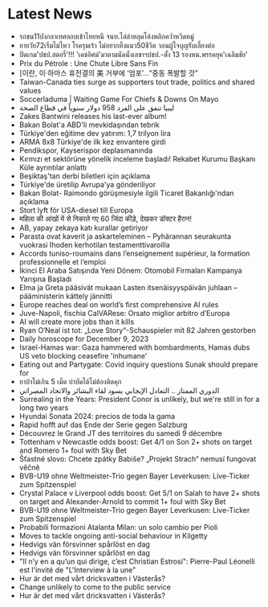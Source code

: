 # Latest News
-  รถขน11บังกลาเทศลอบเข้าไทยหนี จนท.ไล่ล่าหลุดโค้งพลิกคว่ำหวิดหมู่
-  ยายวัย72เริ่มไม่ไหว โรครุมเร้า ไม่อยากทิ้งแมว50ชีวิต วอนผู้ใจบุญรับเลี้ยงต่อ
-  ปิดเกม'ปชป.สตอรี่'!!! 'เดชอิศม์'มาตามนัดนั่งเลขาฯปชป.-ตั้ง 13 รองหน.พรรคยุค'เฉลิมชัย'
-  Prix du Pétrole : Une Chute Libre Sans Fin
-  [이란, 이·하마스 휴전결의 美 거부에 ‘엄포’…“중동 폭발할 것”
-  Taiwan-Canada ties surge as supporters tout trade, politics and shared values
-  Soccerladuma | Waiting Game For Chiefs & Downs On Mayo
-  ليبيا تنفق على الفرد 958 دولار سنوياً في قطاع الصحة
-  Zakes Bantwini releases his last-ever album!
-  Bakan Bolat'a ABD'li mevkidaşından tebrik
-  Türkiye'den eğitime dev yatırım: 1,7 trilyon lira
-  ARMA 8x8 Türkiye'de ilk kez envantere girdi
-  Pendikspor, Kayserispor deplasmanında
-  Kırmızı et sektörüne yönelik inceleme başladı! Rekabet Kurumu Başkanı Küle ayrıntılar anlattı
-  Beşiktaş'tan derbi biletleri için açıklama
-  Türkiye'de üretilip Avrupa'ya gönderiliyor
-  Bakan Bolat- Raimondo görüşmesiyle ilgili Ticaret Bakanlığı'ndan açıklama
-  Stort lyft för USA-diesel till Europa
-  महिला की आंखों में से निकाले गए 60 जिंदा कीड़े, देखकर डॉक्टर हैरान!
-  AB, yapay zekaya katı kurallar getiriyor
-  Parasta ovat kaverit ja askarteleminen – Pyhärannan seurakunta vuokrasi Ihoden kerhotilan testamenttivaroilla
-  Accords tuniso-roumains dans l’enseignement supérieur, la formation professionnelle et l’emploi
-  İkinci El Araba Satışında Yeni Dönem: Otomobil Firmaları Kampanya Yarışına Başladı
-  Elma ja Greta pääsivät mukaan Lasten itsenäisyyspäivän juhlaan – pääministerin kättely jännitti
-  Europe reaches deal on world’s first comprehensive AI rules
-  Juve-Napoli, fischia CalVARese: Orsato miglior arbitro d’Europa
-  AI will create more jobs than it kills
-  Ryan O‘Neal ist tot: „Love Story“-Schauspieler mit 82 Jahren gestorben
-  Daily horoscope for December 9, 2023
-  Israel-Hamas war: Gaza hammered with bombardments, Hamas dubs US veto blocking ceasefire 'inhumane'
-  Eating out and Partygate: Covid inquiry questions Sunak should prepare for
-  ยาบ้าไม่เกิน 5 เม็ด บำบัดได้ไม่ต้องติดคุก
-  الدوري الممتاز .. التعادل الإيجابي يسود لقاء البشائر والاتحاد المصراتي
-  Surrealing in the Years: President Conor is unlikely, but we're still in for a long two years
-  Hyundai Sonata 2024: precios de toda la gama
-  Rapid hofft auf das Ende der Serie gegen Salzburg
-  Découvrez le Grand JT des territoires du samedi 9 décembre
-  Tottenham v Newcastle odds boost: Get 4/1 on Son 2+ shots on target and Romero 1+ foul with Sky Bet
-  Šťastné slovo: Chcete zpátky Babiše? „Projekt Strach“ nemusí fungovat věčně
-  BVB-U19 ohne Weltmeister-Trio gegen Bayer Leverkusen: Live-Ticker zum Spitzenspiel
-  Crystal Palace v Liverpool odds boost: Get 5/1 on Salah to have 2+ shots on target and Alexander-Arnold to commit 1+ foul with Sky Bet
-  BVB-U19 ohne Weltmeister-Trio gegen Bayer Leverkusen: Live-Ticker zum Spitzenspiel
-  Probabili formazioni Atalanta Milan: un solo cambio per Pioli
-  Moves to tackle ongoing anti-social behaviour in Kilgetty
-  Hedvigs vän försvinner spårlöst en dag
-  Hedvigs vän försvinner spårlöst en dag
-  "Il n’y en a qu’un qui dirige, c’est Christian Estrosi": Pierre-Paul Léonelli est l'invité de "L'Interview à la une"
-  Hur är det med vårt dricksvatten i Västerås?
-  Change unlikely to come to the public service
-  Hur är det med vårt dricksvatten i Västerås?
